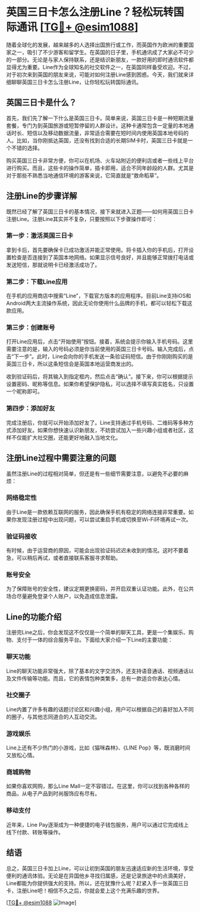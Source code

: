 # 英国三日卡怎么注册Line？轻松玩转国际通讯 [[TG💪+ @esim1088](https://t.me/s/esim1088)]

随着全球化的发展，越来越多的人选择出国旅行或工作，而英国作为欧洲的重要国家之一，吸引了不少游客和留学生。在英国的日子里，手机通讯成了大家必不可少的一部分。无论是与家人保持联系，还是结识新朋友，一款好用的即时通讯软件都显得尤为重要。Line作为全球知名的社交软件之一，在英国同样备受欢迎。不过，对于初次来到英国的朋友来说，可能对如何注册Line感到困惑。今天，我们就来详细聊聊英国三日卡怎么注册Line，让你轻松玩转国际通讯。

## 英国三日卡是什么？

首先，我们先了解一下什么是英国三日卡。简单来说，英国三日卡是一种短期流量套餐，专门为到英国旅游或短暂停留的人群设计。这种卡通常包含一定量的本地通话时长、短信以及移动数据流量，非常适合需要在短时间内使用英国本地号码的人。比如，当你刚抵达英国，还没有找到合适的长期SIM卡时，英国三日卡就是一个不错的选择。

购买英国三日卡非常方便，你可以在机场、火车站附近的便利店或者一些线上平台进行购买。而且，这些卡的操作简单，插卡即用，适合不同年龄段的人群。尤其是对于那些不熟悉当地通信环境的游客来说，它简直就是“救命稻草”。

## 注册Line的步骤详解

既然已经了解了英国三日卡的基本情况，接下来就进入正题——如何用英国三日卡注册Line。注册Line其实并不复杂，只要按照以下步骤操作即可：

### 第一步：激活英国三日卡

拿到卡后，首先要确保卡已成功激活并能正常使用。将卡插入你的手机后，打开设置检查是否连接到了英国本地网络。如果显示信号良好，并且能够正常拨打电话或发送短信，那就说明卡已经激活成功了。

### 第二步：下载Line应用

在手机的应用商店中搜索“Line”，下载官方版本的应用程序。目前Line支持iOS和Android两大主流操作系统，因此无论你使用什么品牌的手机，都可以轻松下载这款应用。

### 第三步：创建账号

打开Line应用后，点击“开始使用”按钮。接着，系统会提示你输入手机号码。这里需要注意的是，输入的号码必须是你当前使用的英国三日卡号码。输入完成后，点击“下一步”。此时，Line会向你的手机发送一条验证码短信。由于你刚刚购买的是英国三日卡，所以这条短信会是英国本地运营商发出的。

收到验证码后，将其输入到指定框内，然后点击“确认”。接下来，你可以根据提示设置密码、昵称等信息。如果你希望保护隐私，可以选择不填写真实姓名，只设置一个昵称即可。

### 第四步：添加好友

完成注册后，你就可以开始添加好友了。Line支持通过手机号码、二维码等多种方式添加好友。如果你想快速认识新朋友，不妨尝试加入一些兴趣小组或者社区，这样不仅能扩大社交圈，还能更好地融入当地文化。

## 注册Line过程中需要注意的问题

虽然注册Line的过程相对简单，但还是有一些细节需要注意，以避免不必要的麻烦：

### 网络稳定性

由于Line是一款依赖互联网的服务，因此确保手机有稳定的网络连接非常重要。如果你发现注册过程中出现问题，可以尝试重启手机或切换至Wi-Fi环境再试一次。

### 验证码接收

有时候，由于运营商的原因，可能会出现验证码迟迟未收到的情况。这时不要着急，可以稍后再试，或者直接联系客服寻求帮助。

### 账号安全

为了保障账号的安全性，建议定期更换密码，并开启双重认证功能。此外，在公共场合尽量避免登录个人账户，以免造成信息泄露。

## Line的功能介绍

注册完Line之后，你会发现这不仅仅是一个简单的聊天工具，更是一个集娱乐、购物、支付于一体的综合服务平台。下面给大家介绍一下Line的主要功能：

### 聊天功能

Line的聊天功能非常强大，除了基本的文字交流外，还支持语音通话、视频通话以及文件传输等功能。而且，它的表情包种类繁多，总有一款适合你表达心情。

### 社交圈子

Line内置了许多有趣的话题讨论区和兴趣小组，用户可以根据自己的喜好加入不同的圈子，与其他志同道合的人互动交流。

### 游戏娱乐

Line上还有不少热门的小游戏，比如《猫咪森林》、《LINE Pop》等，既消磨时间又放松心情。

### 商城购物

如果你喜欢网购，那么Line Mall一定不容错过。在这里，你可以找到各种各样的商品，从电子产品到时尚服饰应有尽有。

### 移动支付

近年来，Line Pay逐渐成为一种便捷的电子钱包服务，用户可以通过它完成线上线下付款、转账等操作。

## 结语

总之，英国三日卡加上Line，可以让初到英国的朋友迅速适应新的生活环境，享受便利的通讯体验。无论是在异国他乡寻找归属感，还是记录旅途中的点滴美好，Line都能为你提供强大的支持。所以，还在犹豫什么呢？赶紧入手一张英国三日卡，注册Line吧！相信不久之后，你就会爱上这个充满乐趣的世界。

[[TG💪+ @esim1088](https://t.me/s/esim1088) ![Image](https://i.postimg.cc/4NQfJmqS/Snipaste-2025-05-13-00-14-12.png)]